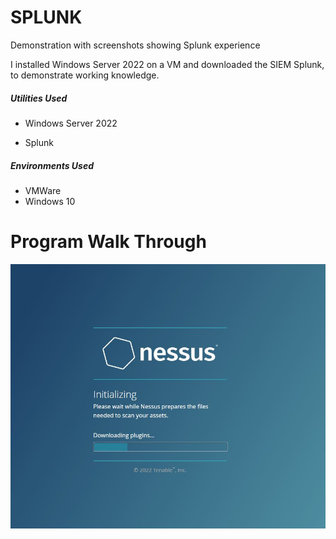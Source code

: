 # SPLUNK
Demonstration with screenshots showing Splunk experience

I installed Windows Server 2022 on a VM and downloaded the SIEM Splunk, to demonstrate working knowledge.

##### Utilities Used
 
 - Windows Server 2022

 - Splunk
 
 ##### Environments Used
 - VMWare
 - Windows 10


# Program Walk Through

 ![Alt text](https://github.com/BarryGFloyd/Vulnerability-Scan/blob/main/NESSUS%20Program%20First%20photo.jfif)

  

